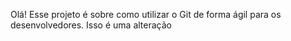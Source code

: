 Olá! Esse projeto é sobre como utilizar o Git de forma ágil para os desenvolvedores.
Isso é uma alteração

